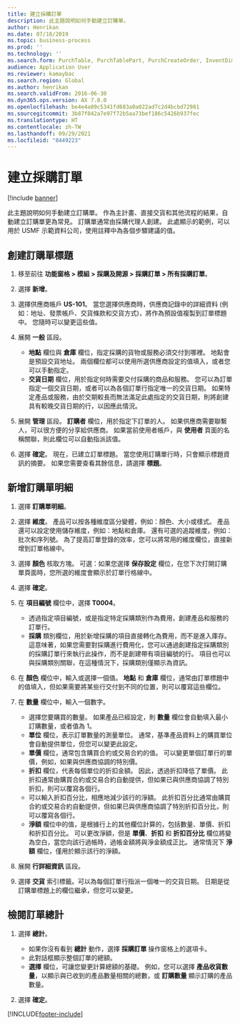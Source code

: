 ```yaml
---
title: 建立採購訂單
description: 此主題說明如何手動建立訂購單。
author: Henrikan
ms.date: 07/18/2019
ms.topic: business-process
ms.prod: ''
ms.technology: ''
ms.search.form: PurchTable, PurchTablePart, PurchCreateOrder, InventDimParmFixed, InventItemIdLookupPurchase, InventProductDimensionLookup, PurchTotals
audience: Application User
ms.reviewer: kamaybac
ms.search.region: Global
ms.author: henrikan
ms.search.validFrom: 2016-06-30
ms.dyn365.ops.version: AX 7.0.0
ms.openlocfilehash: be4e4a89c5341fd683a0a022ad7c2d4bcbd72981
ms.sourcegitcommit: 3b87f042a7e97f72b5aa73bef186c5426b937fec
ms.translationtype: HT
ms.contentlocale: zh-TW
ms.lasthandoff: 09/29/2021
ms.locfileid: "8449223"
---
```

# <a name="create-a-purchase-order"></a>建立採購訂單

[!include [banner](../../includes/banner.md)]

此主題說明如何手動建立訂購單。 作為主計畫、直接交貨和其他流程的結果，自動建立訂購單更為常見。 訂購單通常由採購代理人創建。 此處顯示的範例，可以用於 USMF 示範資料公司，使用註釋中為各個步驟建議的值。


## <a name="create-the-purchase-order-header"></a>創建訂購單標題
1. 移至前往 **功能窗格 > 模組 > 採購及開源 > 採購訂單 > 所有採購訂單**。
2. 選擇 **新增**。
3. 選擇供應商帳戶 **US-101**。 當您選擇供應商時，供應商記錄中的詳細資料 (例如：地址、發票帳戶、交貨條款和交貨方式)，將作為預設值複製到訂單標題中。 您隨時可以變更這些值。  
4. 展開 **一般** 區段。

    - **地點** 欄位與 **倉庫** 欄位，指定採購的貨物或服務必須交付到哪裡。 地點會是預設交貨地址。 兩個欄位都可以使用所選供應商設定的值填入，或者您可以手動指定。  
    - **交貨日期** 欄位，用於指定何時需要交付採購的商品和服務。 您可以為訂單指定一個交貨日期，或者可以為各個訂單行指定唯一的交貨日期。 如果特定產品或服務，由於交期較長而無法滿足此處指定的交貨日期，則將創建具有較晚交貨日期的行，以因應此情況。  

5. 展開 **管理** 區段。 **訂購者** 欄位，用於指定下訂單的人。 如果供應商需要聯繫人，可以很方便的分享給供應商。 如果當前使用者帳戶，與 **使用者** 頁面的名稱關聯，則此欄位可以自動指派該值。  
6. 選擇 **確定**。 現在，已建立訂單標題。 當您使用訂購單行時，只會顯示標題資訊的摘要。 如果您需要查看其餘信息，請選擇 **標題**。  

## <a name="add-a-purchase-order-line"></a>新增訂購單明細
1. 選擇 **訂購單明細**。
2. 選擇 **維度**。 產品可以按各種維度區分變體，例如：顏色、大小或樣式。 產品還可以設定使用儲存維度，例如：地點和倉庫。 還有可選的追蹤維度，例如：批次和序列號。 為了提高訂單登錄的效率，您可以將常用的維度欄位，直接新增到訂單格線中。  
3. 選擇 **顏色** 核取方塊。 可選：如果您選擇 **保存設定** 欄位，在您下次打開訂購單頁面時，您所選的維度會顯示於訂單行格線中。  
4. 選擇 **確定**。
5. 在 **項目編號** 欄位中，選擇 **T0004**。

    - 透過指定項目編號，或是指定特定採購類別作為費用，創建產品和服務的訂單行。 
    - **採購** 類別欄位，用於新增採購的項目直接轉化為費用，而不是進入庫存。 這意味著，如果您需要對採購進行費用化，您可以通過創建指定採購類別的採購訂單行來執行此操作，而不是創建帶有項目編號的行。 項目也可以與採購類別關聯，在這種情況下，採購類別僅顯示為資訊。  

6. 在 **顏色** 欄位中，輸入或選擇一個值。 **地點** 和 **倉庫** 欄位，通常由訂單標題中的值填入，但如果需要將某些行交付到不同的位置，則可以覆寫這些欄位。  
7. 在 **數量** 欄位中，輸入一個數字。

    - 選擇您要購買的數量。 如果產品已經設定，則 **數量** 欄位會自動填入最小訂購數量，或者值為 1。  
    - **單位** 欄位，表示訂單數量的測量單位。 通常，基準產品資料上的購買單位會自動提供單位，但您可以變更此設定。  
    - **單價** 欄位，通常包含購買合約或交易合約的值。 可以變更單個訂單行的單價，例如，如果與供應商協調的特別價。  
    - **折扣** 欄位，代表每個單位的折扣金額。 因此，透過折扣降低了單價。 此折扣通常由購買合約或交易合約自動提供，但如果已與供應商協調了特別折扣，則可以覆寫各個行。  
    - 可以輸入折扣百分比，相應地減少該行的淨額。 此折扣百分比通常由購買合約或交易合約自動提供，但如果已與供應商協調了特別折扣百分比，則可以覆寫各個行。  
    - **淨額** 欄位中的值，是根據行上的其他欄位計算的，包括數量、單價、折扣和折扣百分比。 可以更改淨額，但是 **單價**、**折扣** 和 **折扣百分比** 欄位將變為空白，當您向該行過帳時，過帳金額將與淨金額成正比。 通常情況下 **淨額** 欄位，僅用於顯示該行的淨額。  

8. 展開 **行詳細資訊** 區段。
9. 選擇 **交貨** 索引標籤。可以為每個訂單行指派一個唯一的交貨日期。 日期是從訂購單標題上的欄位繼承，但您可以變更。  

## <a name="review-order-totals"></a>檢閱訂單總計
1. 選擇 **總計**。

    - 如果你沒有看到 **總計** 動作，選擇 **採購訂單** 操作窗格上的選項卡。  
    - 此對話框顯示整個訂單的總額。  
    - **選擇** 欄位，可讓您變更計算總額的基礎。 例如，您可以選擇 **產品收貨數量**，以顯示與已收到的產品數量相關的總數，或 **訂購數量** 顯示訂購的產品數量。  

2. 選擇 **確定**。



[!INCLUDE[footer-include](../../../includes/footer-banner.md)]